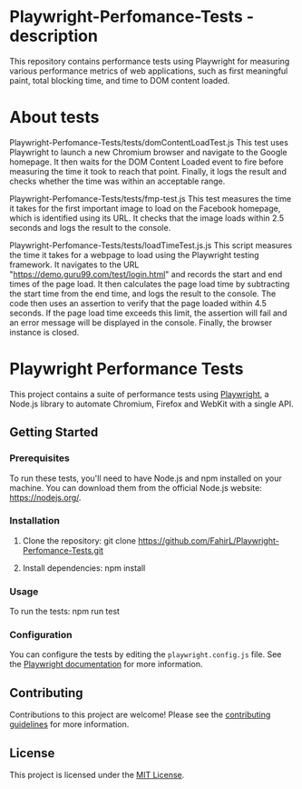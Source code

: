 # Playwright-Perfomance-Tests - description
This repository contains performance tests using Playwright for measuring various performance metrics of web applications, such as first meaningful paint, total blocking time, and time to DOM content loaded.

# About tests
Playwright-Perfomance-Tests/tests/domContentLoadTest.js
This test uses Playwright to launch a new Chromium browser and navigate to the Google homepage. It then waits for the DOM Content Loaded event to fire before measuring the time it took to reach that point. Finally, it logs the result and checks whether the time was within an acceptable range.

Playwright-Perfomance-Tests/tests/fmp-test.js
This test measures the time it takes for the first important image to load on the Facebook homepage, which is identified using its URL. It checks that the image loads within 2.5 seconds and logs the result to the console.

Playwright-Perfomance-Tests/tests/loadTimeTest.js.js 
This script measures the time it takes for a webpage to load using the Playwright testing framework. It navigates to the URL "https://demo.guru99.com/test/login.html" and records the start and end times of the page load. It then calculates the page load time by subtracting the start time from the end time, and logs the result to the console.
The code then uses an assertion to verify that the page loaded within 4.5 seconds. If the page load time exceeds this limit, the assertion will fail and an error message will be displayed in the console.
Finally, the browser instance is closed.


# Playwright Performance Tests

This project contains a suite of performance tests using [Playwright](https://playwright.dev/), a Node.js library to automate Chromium, Firefox and WebKit with a single API.

## Getting Started

### Prerequisites

To run these tests, you'll need to have Node.js and npm installed on your machine. You can download them from the official Node.js website: https://nodejs.org/.

### Installation

1. Clone the repository:
git clone https://github.com/FahirL/Playwright-Perfomance-Tests.git

2. Install dependencies:
npm install

### Usage

To run the tests:
npm run test
### Configuration

You can configure the tests by editing the `playwright.config.js` file. See the [Playwright documentation](https://playwright.dev/docs/test-configuration/) for more information.

## Contributing

Contributions to this project are welcome! Please see the [contributing guidelines](CONTRIBUTING.md) for more information.

## License

This project is licensed under the [MIT License](LICENSE).
